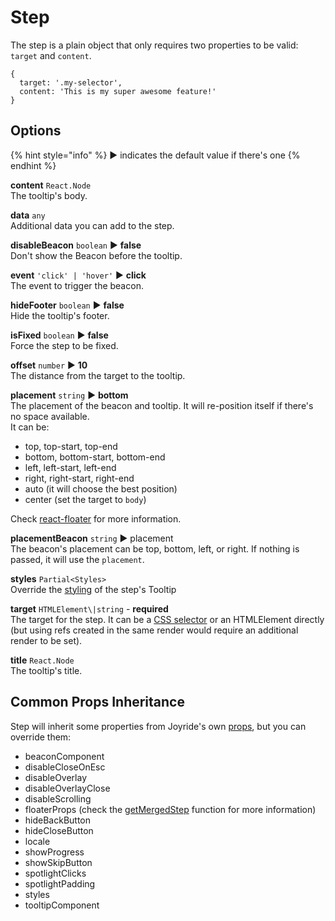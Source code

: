 # Step

The step is a plain object that only requires two properties to be valid: `target` and `content`.

```text
{
  target: '.my-selector',
  content: 'This is my super awesome feature!'
}
```

## Options

{% hint style="info" %} ▶︎ indicates the default value if there's one {% endhint %}

**content** `React.Node`  
The tooltip's body.

**data** `any`  
Additional data you can add to the step.

**disableBeacon** `boolean` ▶︎ **false**  
Don't show the Beacon before the tooltip.

**event** `'click' | 'hover'` ▶︎ **click**  
The event to trigger the beacon.

**hideFooter** `boolean` ▶︎ **false**  
Hide the tooltip's footer.

**isFixed** `boolean` ▶︎ **false**  
Force the step to be fixed.

**offset** `number` ▶︎ **10**  
The distance from the target to the tooltip.

**placement** `string` ▶︎ **bottom**  
The placement of the beacon and tooltip. It will re-position itself if there's no space available.  
It can be:

- top, top-start, top-end
- bottom, bottom-start, bottom-end
- left, left-start, left-end
- right, right-start, right-end
- auto \(it will choose the best position\)
- center \(set the target to `body`\)

Check [react-floater](https://github.com/gilbarbara/react-floater) for more information.

**placementBeacon** `string` ▶︎ placement  
The beacon's placement can be top, bottom, left, or right. If nothing is passed, it will use the `placement`.

**styles** `Partial<Styles>`  
Override the [styling](styling.md) of the step's Tooltip

**target** `HTMLElement\|string` - **required**  
The target for the step. It can be a [CSS selector](https://developer.mozilla.org/en-US/docs/Web/CSS/CSS_Selectors) or an HTMLElement directly \(but using refs created in the same render would require an additional render to be set\).

**title** `React.Node`  
The tooltip's title.

## Common Props Inheritance

Step will inherit some properties from Joyride's own [props](props.md), but you can override them:

- beaconComponent
- disableCloseOnEsc
- disableOverlay
- disableOverlayClose
- disableScrolling
- floaterProps \(check the [getMergedStep](https://github.com/gilbarbara/react-joyride/blob/main/src/modules/step.ts) function for more information\)
- hideBackButton
- hideCloseButton
- locale
- showProgress
- showSkipButton
- spotlightClicks
- spotlightPadding
- styles
- tooltipComponent

